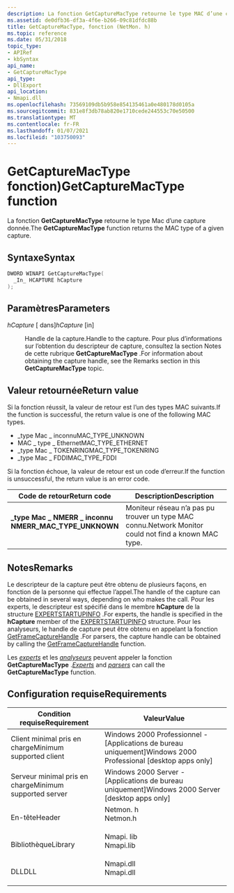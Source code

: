 ```yaml
---
description: La fonction GetCaptureMacType retourne le type MAC d’une capture donnée.
ms.assetid: de0dfb36-df3a-4f6e-b266-09c81dfdc88b
title: GetCaptureMacType, fonction (NetMon. h)
ms.topic: reference
ms.date: 05/31/2018
topic_type:
- APIRef
- kbSyntax
api_name:
- GetCaptureMacType
api_type:
- DllExport
api_location:
- Nmapi.dll
ms.openlocfilehash: 73569109db5b958e854135461a0e480178d0105a
ms.sourcegitcommit: 831e8f3db78ab820e1710cede244553c70e50500
ms.translationtype: MT
ms.contentlocale: fr-FR
ms.lasthandoff: 01/07/2021
ms.locfileid: "103750093"
---
```

# <a name="getcapturemactype-function"></a><span data-ttu-id="2c7db-103">GetCaptureMacType fonction)</span><span class="sxs-lookup"><span data-stu-id="2c7db-103">GetCaptureMacType function</span></span>

<span data-ttu-id="2c7db-104">La fonction **GetCaptureMacType** retourne le type Mac d’une capture donnée.</span><span class="sxs-lookup"><span data-stu-id="2c7db-104">The **GetCaptureMacType** function returns the MAC type of a given capture.</span></span>

## <a name="syntax"></a><span data-ttu-id="2c7db-105">Syntaxe</span><span class="sxs-lookup"><span data-stu-id="2c7db-105">Syntax</span></span>


```C++
DWORD WINAPI GetCaptureMacType(
  _In_ HCAPTURE hCapture
);
```



## <a name="parameters"></a><span data-ttu-id="2c7db-106">Paramètres</span><span class="sxs-lookup"><span data-stu-id="2c7db-106">Parameters</span></span>

<dl> <dt>

<span data-ttu-id="2c7db-107">*hCapture* \[ dans\]</span><span class="sxs-lookup"><span data-stu-id="2c7db-107">*hCapture* \[in\]</span></span>
</dt> <dd>

<span data-ttu-id="2c7db-108">Handle de la capture.</span><span class="sxs-lookup"><span data-stu-id="2c7db-108">Handle to the capture.</span></span> <span data-ttu-id="2c7db-109">Pour plus d’informations sur l’obtention du descripteur de capture, consultez la section Notes de cette rubrique **GetCaptureMacType** .</span><span class="sxs-lookup"><span data-stu-id="2c7db-109">For information about obtaining the capture handle, see the Remarks section in this **GetCaptureMacType** topic.</span></span>

</dd> </dl>

## <a name="return-value"></a><span data-ttu-id="2c7db-110">Valeur retournée</span><span class="sxs-lookup"><span data-stu-id="2c7db-110">Return value</span></span>

<span data-ttu-id="2c7db-111">Si la fonction réussit, la valeur de retour est l’un des types MAC suivants.</span><span class="sxs-lookup"><span data-stu-id="2c7db-111">If the function is successful, the return value is one of the following MAC types.</span></span>

-   <span data-ttu-id="2c7db-112">\_type Mac \_ inconnu</span><span class="sxs-lookup"><span data-stu-id="2c7db-112">MAC\_TYPE\_UNKNOWN</span></span>
-   <span data-ttu-id="2c7db-113">MAC \_ type \_ Ethernet</span><span class="sxs-lookup"><span data-stu-id="2c7db-113">MAC\_TYPE\_ETHERNET</span></span>
-   <span data-ttu-id="2c7db-114">\_type Mac \_ TOKENRING</span><span class="sxs-lookup"><span data-stu-id="2c7db-114">MAC\_TYPE\_TOKENRING</span></span>
-   <span data-ttu-id="2c7db-115">\_type Mac \_ FDDI</span><span class="sxs-lookup"><span data-stu-id="2c7db-115">MAC\_TYPE\_FDDI</span></span>

<span data-ttu-id="2c7db-116">Si la fonction échoue, la valeur de retour est un code d’erreur.</span><span class="sxs-lookup"><span data-stu-id="2c7db-116">If the function is unsuccessful, the return value is an error code.</span></span>



| <span data-ttu-id="2c7db-117">Code de retour</span><span class="sxs-lookup"><span data-stu-id="2c7db-117">Return code</span></span>                                                                                              | <span data-ttu-id="2c7db-118">Description</span><span class="sxs-lookup"><span data-stu-id="2c7db-118">Description</span></span>                                                 |
|----------------------------------------------------------------------------------------------------------|-------------------------------------------------------------|
| <dl> <span data-ttu-id="2c7db-119"><dt>**\_type Mac \_ NMERR \_ inconnu**</dt></span><span class="sxs-lookup"><span data-stu-id="2c7db-119"><dt>**NMERR\_MAC\_TYPE\_UNKNOWN**</dt></span></span> </dl> | <span data-ttu-id="2c7db-120">Moniteur réseau n’a pas pu trouver un type MAC connu.</span><span class="sxs-lookup"><span data-stu-id="2c7db-120">Network Monitor could not find a known MAC type.</span></span><br/> |



 

## <a name="remarks"></a><span data-ttu-id="2c7db-121">Notes</span><span class="sxs-lookup"><span data-stu-id="2c7db-121">Remarks</span></span>

<span data-ttu-id="2c7db-122">Le descripteur de la capture peut être obtenu de plusieurs façons, en fonction de la personne qui effectue l’appel.</span><span class="sxs-lookup"><span data-stu-id="2c7db-122">The handle of the capture can be obtained in several ways, depending on who makes the call.</span></span> <span data-ttu-id="2c7db-123">Pour les experts, le descripteur est spécifié dans le membre **hCapture** de la structure [EXPERTSTARTUPINFO](expertstartupinfo.md) .</span><span class="sxs-lookup"><span data-stu-id="2c7db-123">For experts, the handle is specified in the **hCapture** member of the [EXPERTSTARTUPINFO](expertstartupinfo.md) structure.</span></span> <span data-ttu-id="2c7db-124">Pour les analyseurs, le handle de capture peut être obtenu en appelant la fonction [GetFrameCaptureHandle](getframecapturehandle.md) .</span><span class="sxs-lookup"><span data-stu-id="2c7db-124">For parsers, the capture handle can be obtained by calling the [GetFrameCaptureHandle](getframecapturehandle.md) function.</span></span>

<span data-ttu-id="2c7db-125">Les [*experts*](e.md) et les [*analyseurs*](p.md) peuvent appeler la fonction **GetCaptureMacType** .</span><span class="sxs-lookup"><span data-stu-id="2c7db-125">[*Experts*](e.md) and [*parsers*](p.md) can call the **GetCaptureMacType** function.</span></span>

## <a name="requirements"></a><span data-ttu-id="2c7db-126">Configuration requise</span><span class="sxs-lookup"><span data-stu-id="2c7db-126">Requirements</span></span>



| <span data-ttu-id="2c7db-127">Condition requise</span><span class="sxs-lookup"><span data-stu-id="2c7db-127">Requirement</span></span> | <span data-ttu-id="2c7db-128">Valeur</span><span class="sxs-lookup"><span data-stu-id="2c7db-128">Value</span></span> |
|-------------------------------------|--------------------------------------------------------------------------------------|
| <span data-ttu-id="2c7db-129">Client minimal pris en charge</span><span class="sxs-lookup"><span data-stu-id="2c7db-129">Minimum supported client</span></span><br/> | <span data-ttu-id="2c7db-130">Windows 2000 Professionnel - \[Applications de bureau uniquement\]</span><span class="sxs-lookup"><span data-stu-id="2c7db-130">Windows 2000 Professional \[desktop apps only\]</span></span><br/>                           |
| <span data-ttu-id="2c7db-131">Serveur minimal pris en charge</span><span class="sxs-lookup"><span data-stu-id="2c7db-131">Minimum supported server</span></span><br/> | <span data-ttu-id="2c7db-132">Windows 2000 Server - \[Applications de bureau uniquement\]</span><span class="sxs-lookup"><span data-stu-id="2c7db-132">Windows 2000 Server \[desktop apps only\]</span></span><br/>                                 |
| <span data-ttu-id="2c7db-133">En-tête</span><span class="sxs-lookup"><span data-stu-id="2c7db-133">Header</span></span><br/>                   | <dl> <span data-ttu-id="2c7db-134"><dt>Netmon. h</dt></span><span class="sxs-lookup"><span data-stu-id="2c7db-134"><dt>Netmon.h</dt></span></span> </dl>  |
| <span data-ttu-id="2c7db-135">Bibliothèque</span><span class="sxs-lookup"><span data-stu-id="2c7db-135">Library</span></span><br/>                  | <dl> <span data-ttu-id="2c7db-136"><dt>Nmapi. lib</dt></span><span class="sxs-lookup"><span data-stu-id="2c7db-136"><dt>Nmapi.lib</dt></span></span> </dl> |
| <span data-ttu-id="2c7db-137">DLL</span><span class="sxs-lookup"><span data-stu-id="2c7db-137">DLL</span></span><br/>                      | <dl> <span data-ttu-id="2c7db-138"><dt>Nmapi.dll</dt></span><span class="sxs-lookup"><span data-stu-id="2c7db-138"><dt>Nmapi.dll</dt></span></span> </dl> |



 

 




